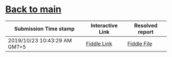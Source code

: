 # [Back to main](https://github.com/glaghari/database-assignement-2019)
|Submission Time stamp          | Interactive Link                                                                              | Resolved report                                                                              |
| ----------------------------- | --------------------------------------------------------------------------------------------- | -------------------------------------------------------------------------------------------- |
| 2019/10/23 10:43:29 AM GMT+5 | [Fiddle Link](https://dbfiddle.uk/?rdbms=oracle_11.2&fiddle=9c5a798bda77d760cf0d10ade082c8e2) | [Fiddle File](processed/csm-33/9c5a798bda77d760cf0d10ade082c8e2.md) |
